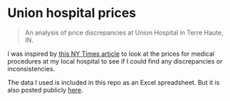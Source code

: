 # Union hospital prices

> An analysis of price discrepancies at Union Hospital in Terre Haute, IN.

I was inspired by [this NY Times article](https://www.nytimes.com/interactive/2021/08/22/upshot/hospital-prices.html) to look at the prices for medical procedures at my local hospital to see if I could find any discrepancies or inconsistencies.

The data I used is included in this repo as an Excel spreadsheet. But it is also posted publicly [here](https://www.myunionhealth.org/patients-and-visitors/for-patients/billing-and-insurance/online-estimate/).
